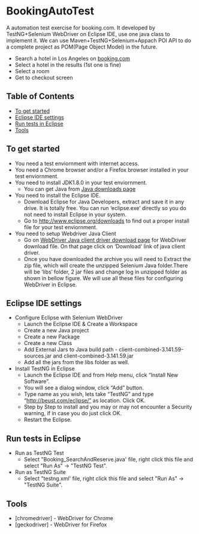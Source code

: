 # BookingAutoTest
A automation test exercise for booking.com. 
It developed by TestNG+Selenium WebDriver on Eclipse IDE, use one java class to implement it.
We can use Maven+TestNG+Selenium+Appach POI API to do a complete project as POM(Page Object Model) in the future. 

  - Search a hotel in Los Angeles on [booking.com](https://www.booking.com)
  - Select a hotel in the results (1st one is fine)
  - Select a room
  - Get to checkout screen


## Table of Contents

* [To get started](#to-get-started)
* [Eclipse IDE settings](#eclipse-ide-settings)
* [Run tests in Eclipse](#run-tests-in-eclipse)
* [Tools](#tools)

## To get started

* You need a test enviornment with internet access.
* You need a Chrome browser and/or a Firefox browser installed in your test enviornment.
* You need to install JDK1.8.0 in your test enviornment. 
  * You can get Java from [Java downloads page](https://www.oracle.com/technetwork/java/javase/downloads/index.html)
* You need to install the Eclipse IDE.
  * Download Eclipse for Java Developers, extract and save it in any drive. It is totally free. You can run ‘eclipse.exe’ directly so you do not need to install Eclipse in your system.
  * Go to http://www.eclipse.org/downloads to find out a proper install file for your test enviornment.
* You need to setup Webdriver Java Client
  * Go on [WebDriver Java client driver download page](https://docs.seleniumhq.org/download/) for WebDriver download file. On that page click on ‘Download‘ link of java client driver.
  * Once you have downloaded the archive you will need to Extract the zip file, which will create the unzipped Selenium Java folder.There will be ‘libs‘ folder, 2 jar files and change log in unzipped folder as shown in bellow figure. We will use all these files for configuring WebDriver in Eclipse.

## Eclipse IDE settings

* Configure Eclipse with Selenium WebDriver
  * Launch the Eclipse IDE & Create a Workspace
  * Create a new Java project
  * Create a new Package
  * Create a new Class
  * Add External Jars to Java build path - client-combined-3.141.59-sources.jar and client-combined-3.141.59.jar
  * Add all the jars from the libs folder as well.
* Install TestNG in Eclipse
  * Launch the Eclipse IDE and from Help menu, click “Install New Software”.
  * You will see a dialog window, click “Add” button.
  * Type name as you wish, lets take “TestNG” and type “http://beust.com/eclipse/” as location. Click OK.
  * Step by Step to install and you may or may not encounter a Security warning, if in case you do just click OK.
  * Restart the Eclipse.

## Run tests in Eclipse

* Run as TestNG Test
  * Select "Booking_SearchAndReserve.java' file, right click this file and select "Run As" -> "TestNG Test".
* Run as TestNG Suite
  * Select "testng.xml' file, right click this file and select "Run As" -> "TestNG Suite".

## Tools

* [chromedriver] - WebDriver for Chrome
* [geckodriver] - WebDriver for Firefox
